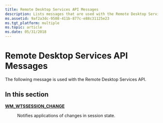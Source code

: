 ```yaml
---
title: Remote Desktop Services API Messages
description: Lists messages that are used with the Remote Desktop Services API.
ms.assetid: 9af2a3dc-9508-411b-877c-e88c31125e23
ms.tgt_platform: multiple
ms.topic: article
ms.date: 05/31/2018
---
```


# Remote Desktop Services API Messages

The following message is used with the Remote Desktop Services API.

## In this section

<dl> <dt>

[**WM\_WTSSESSION\_CHANGE**](wm-wtssession-change.md)
</dt> <dd>

Notifies applications of changes in session state.

</dd> </dl>

 

 




